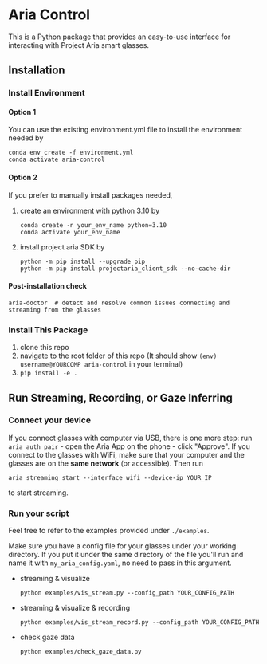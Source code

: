 # Aria Control
This is a Python package that provides an easy-to-use interface for interacting with Project Aria smart glasses.

## Installation

### Install Environment
#### Option 1
You can use the existing environment.yml file to install the environment needed by
```
conda env create -f environment.yml
conda activate aria-control
```

#### Option 2
If you prefer to manually install packages needed, 
1. create an environment with python 3.10 by
    ```
    conda create -n your_env_name python=3.10
    conda activate your_env_name
    ```
2. install project aria SDK by
    ```
    python -m pip install --upgrade pip
    python -m pip install projectaria_client_sdk --no-cache-dir
    ```

#### Post-installation check
```
aria-doctor  # detect and resolve common issues connecting and streaming from the glasses
```

### Install This Package
1. clone this repo
2. navigate to the root folder of this repo (It should show `(env) username@YOURCOMP aria-control` in your terminal)
3. `pip install -e .`

## Run Streaming, Recording, or Gaze Inferring
### Connect your device
If you connect glasses with computer via USB, there is one more step: run `aria auth pair` - open the Aria App on the phone - click "Approve".
If you connect to the glasses with WiFi, make sure that your computer and the glasses are on the **same network** (or accessible). Then run
```
aria streaming start --interface wifi --device-ip YOUR_IP
```
to start streaming.

### Run your script
Feel free to refer to the examples provided under `./examples`.

Make sure you have a config file for your glasses under your working directory. If you put it under the same directory of the file you'll run and name it with `my_aria_config.yaml`, no need to pass in this argument.
- streaming & visualize
    ```
    python examples/vis_stream.py --config_path YOUR_CONFIG_PATH
    ```
- streaming & visualize & recording
    ```
    python examples/vis_stream_record.py --config_path YOUR_CONFIG_PATH
    ```
- check gaze data
    ```
    python examples/check_gaze_data.py
    ```

